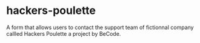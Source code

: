 # hackers-poulette
A form that allows users to contact the support team of fictionnal company callled Hackers Poulette a project by BeCode.

